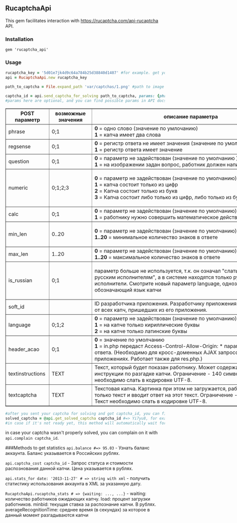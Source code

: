 ## RucaptchaApi

This gem facilitates interaction with https://rucaptcha.com/api-rucaptcha API.

### Installation

`gem 'rucaptcha_api'`

### Usage

```ruby
rucaptcha_key = '5d01e7jk4d9c64a784b25d38840d1407' #for example. get your own 'captcha KEY' from https://rucaptcha.com/setting page after you registered.
api = RucaptchaApi.new rucaptcha_key

path_to_captcha = File.expand_path 'var/captchas/1.png' #path to image of your captcha (only accepts jpg,jpeg,gif,png)

captcha_id = api.send_captcha_for_solving path_to_captcha, params: {phrase: 1} #you send captcha for solving, and you get its id as a resonse so that you can later look up its solution when it's ready. 
#params here are optional, and you can find possible params in API docs: https://rucaptcha.com/api-rucaptcha

```

<table border="1" cellpadding="1" cellspacing="1" style="width:900px">
	<thead>
		<tr>
			<th scope="col">POST параметр</th>
			<th scope="col">возможные значения</th>
			<th scope="col">описание параметра</th>
		</tr>
	</thead>
	<tbody>
		<tr>
			<td>phrase</td>
			<td>0;1</td>
			<td><strong>0</strong> = одно слово (значение по умлочанию)<br>
			<strong>1</strong> = капча имеет два слова</td>
		</tr>
		<tr>
			<td>regsense</td>
			<td>0;1</td>
			<td><strong>0</strong> = регистр ответа не имеет значения (значение по умолчанию )<br>
			<strong>1</strong> = регистр ответа имеет значение</td>
		</tr>
		<tr>
			<td>question</td>
			<td>0;1</td>
			<td><strong>0</strong> = параметр не задействован (значение по умолчанию )<br>
			<strong>1</strong> = на изображении задан вопрос, работник должен написать ответ</td>
		</tr>
		<tr>
			<td>numeric</td>
			<td>0;1;2;3</td>
			<td>
			<p><strong>0</strong> = параметр не задействован (значение по умолчанию)<br>
			<strong>1</strong> = капча состоит только из цифр<br>
			<strong>2</strong> = Капча состоит только из букв<br>
			<strong>3</strong> = Капча состоит либо только из цифр, либо только из букв.</p>
			</td>
		</tr>
		<tr>
			<td>calc</td>
			<td>0;1</td>
			<td><strong>0</strong> = параметр не задействован (значение по умолчанию)<br>
			<strong>1</strong> = работнику нужно совершить математическое действие с капчи</td>
		</tr>
		<tr>
			<td>min_len</td>
			<td>0..20</td>
			<td>
			<p><strong>0</strong> = параметр не задействован (значение по умолчанию)<br>
			<strong>1..20 </strong>= минимальное количество знаков в ответе</p>
			</td>
		</tr>
		<tr>
			<td>max_len</td>
			<td>1..20</td>
			<td><strong>0</strong> = параметр не задействован (значение по умолчанию)<br>
			<strong>1..20 </strong>= максимальное количество знаков в ответе</td>
		</tr>
		<tr>
			<td>is_russian</td>
			<td>0;1</td>
			<td>
			<p>параметр больше не используется, т.к. он означал "слать данную капчу русским исполнителям", а в системе находятся только русскоязычные исполнители. Смотрите новый параметр language, однозначно обозначающий язык капчи</p>
			</td>
		</tr>
		<tr>
			<td>soft_id</td>
			<td>&nbsp;</td>
			<td>ID разработчика приложения. Разработчику приложения отчисляется 10% от всех капч, пришедших из его приложения.</td>
		</tr>
		<tr>
			<td>language</td>
			<td>0;1;2</td>
			<td>
			<strong>0</strong> = параметр не задействован (значение по умолчанию)<br>
			<strong>1</strong> = на капче только кириллические буквы<br>
			<strong>2</strong> = на капче только латинские буквы<br>
			</td>
		</tr>
		<tr>
			<td>header_acao</td>
			<td>0;1</td>
			<td><strong>0</strong> = значение по умолчанию<br>
			<strong>1</strong> = in.php передаст Access-Control-Allow-Origin: * параметр в заголовке ответа. (Необходимо для кросс-доменных AJAX запросов в браузерных приложениях. Работает также для res.php.)</td>
		</tr>
		<tr>
			<td>textinstructions</td>
			<td>TEXT</td>
			<td>Текст, который будет показан работнику. Может содержать в себе инструкции по разгадке капчи. Ограничение - 140 символов. Текст необходимо слать в кодировке UTF-8.</td>
		</tr>
		<tr>
			<td>textcaptcha </td>
			<td>TEXT</td>
			<td>Текстовая капча. Картинка при этом не загружается, работник получает только текст и вводит ответ на этот текст. Ограничение - 140 символов. Текст необходимо слать в кодировке UTF-8.</td>
		</tr>
	</tbody>
</table>


```ruby
#after you sent your captcha for solving and got captcha_id, you can find solved captcha with:
solved_captcha = @api.get_solved_captcha captcha_id #=> Yi7yu8, for example
#in case if it's not ready yet, this method will automatically wait for 5 seconds and then resend the request for solved captcha.
```
in case your captcha wasn't properly solved, you can complain on it with `api.complain captcha_id`.

###Methods to get statistics
`api.balance #=> 95.03` - Узнать баланс аккаунта. Баланс указывается в Российских рублях. 

`api.captcha_cost captcha_id` - Запрос статуса и стоимости распознования данной капчи. Цена указывается в рублях.  

`api.stats_for date: '2013-11-27' # => string with xml` - получить статистику использования аккаунта в XML за указанную дату.  

`RucaptchaApi.rucaptcha_stats # => {waiting: ..., ...}` - waiting: количество работников ожидающих капчу. load: процент загрузки работников. minbid: текущая ставка за распознание капчи. В рублях. averageRecognitionTime: среднее время (в секундах) за которое в данный момент разгадываются капчи




